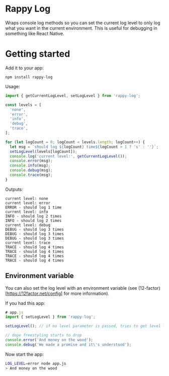# Rappy Log

Wraps console log methods so you can set the current log level to only log what you want in the current environment. This is useful for debugging in something like React Native.

# Getting started

Add it to your app:
```
npm install rappy-log
```

Usage:
```javascript
import { getCurrentLogLevel, setLogLevel } from 'rappy-log';

const levels = [
  'none',
  'error',
  'info',
  'debug',
  'trace',
];

for (let logCount = 0; logCount < levels.length; logCount++) {
  let msg = `should log ${logCount} time${logCount > 1 ? 's' : ''}`;
  setLogLevel(levels[logCount]);
  console.log('current level:', getCurrentLogLevel());
  console.error(msg);
  console.info(msg);
  console.debug(msg);
  console.trace(msg);
}
```
Outputs:
```
current level: none
current level: error
ERROR - should log 1 time
current level: info
INFO - should log 2 times
INFO - should log 2 times
current level: debug
DEBUG - should log 3 times
DEBUG - should log 3 times
DEBUG - should log 3 times
current level: trace
TRACE - should log 4 times
TRACE - should log 4 times
TRACE - should log 4 times
TRACE - should log 4 times
```

## Environment variable

You can also set the log level with an environment variable (see (12-factor)[https://12factor.net/config] for more information).

If you had this app:
```js
# app.js
import { setLogLevel } from 'rappy-log';

setLogLevel(); // if no level parameter is passed, tries to get level from environment

// dope freestyling starts to drop
console.error('And money on the wood');
console.debug('We made a promise and it\'s understood');
```

Now start the app:
```zsh
LOG_LEVEL=error node app.js
> And money on the wood
```
